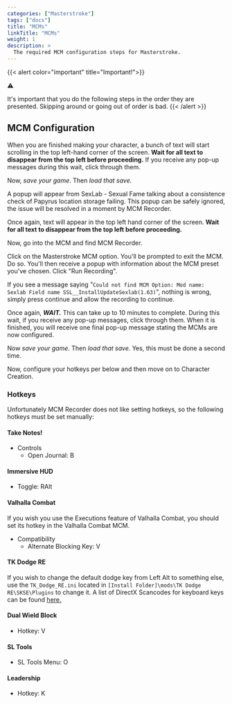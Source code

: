 ```yaml
---
categories: ["Masterstroke"]
tags: ["docs"] 
title: "MCMs"
linkTitle: "MCMs"
weight: 1
description: >
  The required MCM configuration steps for Masterstroke.
---
```


{{< alert color="important" title="Important!">}}
<div class="alert-icon">⚠️</div>

It's important that you do the following steps in the order they are presented. Skipping around or going out of order is bad.
{{< /alert >}}

## MCM Configuration

When you are finished making your character, a bunch of text will start scrolling in the top left-hand corner of the screen. **Wait for all text to disappear from the top left before proceeding.** If you receive any pop-up messages during this wait, click through them.

Now, *save your game*. Then *load that save.*

A popup will appear from SexLab - Sexual Fame talking about a consistence check of Papyrus location storage failing. This popup can be safely ignored, the issue will be resolved in a moment by MCM Recorder.

Once again, text will appear in the top left hand corner of the screen. **Wait for all text to disappear from the top left before proceeding.**

Now, go into the MCM and find MCM Recorder.

Click on the Masterstroke MCM option. You'll be prompted to exit the MCM. Do so. You'll then receive a popup with information about the MCM preset you've chosen. Click "Run Recording".

If you see a message saying "`Could not find MCM Option: Mod name: Sexlab Field name SSL__InstallUpdateSexlab(1.63)`", nothing is wrong, simply press continue and allow the recording to continue.

Once again, ***WAIT.*** This can take up to 10 minutes to complete. During this wait, if you receive any pop-up messages, click through them. When it is finished, you will receive one final pop-up message stating the MCMs are now configured.

Now *save your game*. Then *load that save.* Yes, this must be done a second time.

Now, configure your hotkeys per below and then move on to Character Creation.

### Hotkeys

Unfortunately MCM Recorder does not like setting hotkeys, so the following hotkeys must be set manually:

#### Take Notes!
- Controls
  - Open Journal: B

#### Immersive HUD
  - Toggle: RAlt
 
#### Valhalla Combat

If you wish you use the Executions feature of Valhalla Combat, you should set its hotkey in the Valhalla Combat MCM.
- Compatibility
  - Alternate Blocking Key: V

#### TK Dodge RE

If you wish to change the default dodge key from Left Alt to something else, use the `TK_Dodge_RE.ini` located in `[Install Folder]\mods\TK Dodge RE\SKSE\Plugins` to change it. A list of DirectX Scancodes for keyboard keys can be found [here.](https://wiki.nexusmods.com/index.php/DirectX_Scancodes_And_How_To_Use_Them)

#### Dual Wield Block
- Hotkey: V

#### SL Tools
- SL Tools Menu: O

#### Leadership
- Hotkey: K


